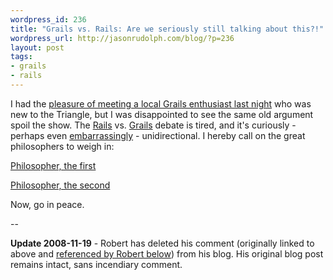```yaml
---
wordpress_id: 236
title: "Grails vs. Rails: Are we seriously still talking about this?!"
wordpress_url: http://jasonrudolph.com/blog/?p=236
layout: post
tags:
- grails
- rails
---
```

I had the [pleasure of meeting a local Grails enthusiast last night](http://twitter.com/jasonrudolph/status/1010492093 "Twitter / Jason Rudolph: Checking out @robertfischer's Grails presentation at TriJUG") who was new to the Triangle, but I was disappointed to see the same old argument spoil the show.  The <a class="tag" href="#" name="jasonrudolph.com/blog &raquo; Rails">Rails</a> vs. <a class="tag" href="#" name="jasonrudolph.com/blog &raquo; Grails">Grails</a> debate is tired, and it's curiously - perhaps even [embarrassingly](http://blog.enfranchisedmind.com/2008/11/intro-to-grails-presentation-slides//#comment-33865 "Enfranchised Mind &raquo; &#8220;Intro to Grails&#8221; Presentation Slides") - unidirectional. I hereby call on the great philosophers to weigh in:

[Philosopher, the first](http://www.youtube.com/watch?v=aMfr2CgIPhg "YouTube: Rodney King - Can We All Get Along...")

[Philosopher, the second](http://www.vanderburg.org/Blog/Software/Development/koan.blog "Glenn Vanderburg: Six of One, a Half Dozen of the Other")

Now, go in peace.

--

**Update 2008-11-19** - Robert has deleted his comment (originally linked to above and [referenced by Robert below](http://jasonrudolph.com/blog/2008/11/18/grails-vs-rails-are-we-seriously-still-talking-about-this/#comment-14775 "jasonrudolph.com/blog - Comment by Robert Fischer")) from his blog.  His original blog post remains intact, sans incendiary comment.
